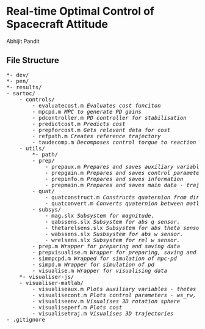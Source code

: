 Real-time Optimal Control of Spacecraft Attitude
================================================

Abhijit Pandit

File Structure
--------------
<pre>
*- dev/
*- pen/
*- results/
- sartoc/
    - controls/
        - evaluatecost.m <i>Evaluates cost funciton</i>
        - mpcpd.m <i>MPC to generate PD gains</i>
        - pdcontroller.m <i>PD controller for stabilisation</I>
        - predictcost.m <i>Predicts cost</i>
        - prepforcost.m <i>Gets relevant data for cost</i>
        - refpath.m <i>Creates reference trajectory</i>
        - taudecomp.m <i>Decomposes control torque to reaction wheels</i>
    - utils/
        *- path/
        - prep/
            - prepaux.m <i>Prepares and saves auxiliary variables - thetas</i>
            - prepgain.m <i>Prepares and saves control parameters - ks, lambdas</i>
            - prepinfo.m <i>Prepares and saves information</i>
            - prepmain.m <i>Prepares and saves main data - trajectory, target trajectory, ws_rw, taus</i>
        - quat/
            - quatconstruct.m <i>Constructs quaternion from direction or rotation vector</i>
            - quatconvert.m <i>Converts quaternion between matlab, simulink and aerospace types.</i>
        - subsys/
            - mag.slx <i>Subsystem for magnitude.</i>
            - qabssens.slx <i>Subsystem for abs q sensor.</i>
            - thetarelsens.slx <i>Subsystem for abs theta sensor.</i>
            - wabssens.slx <i>Susbsystem for abs w sensor.</i>
            - wrelsens.slx <i>Subsystem for rel w sensor.</i>
        - prep.m <i>Wrapper for preparing and saving data</i>
        - prepvisualise.m <i>Wrapper for preparing, saving and visualising data</i>
        - simmpcpd.m <i>Wrapped for simulation of mpc-pd</i>
        - simpd.m <i>Wrapper for simulation of pd</i>
        - visualise.m <i>Wrapper for visualising data</i>
    *- visualiser-js/
    - visualiser-matlab/
        - visualiseaux.m <i>Plots auxiliary variables - thetas</i>
        - visualisecont.m <i>Plots control parameters - ws_rw, taus, ks, lambdas</i>
        - visualiseenv.m <i>Visualises 3D rotation sphere</i>
        - visualiseperf.m <i>Plots cost</i>
        - visualisetraj.m <i>Visualises 3D trajectories</i>
- .gitignore
</pre>
